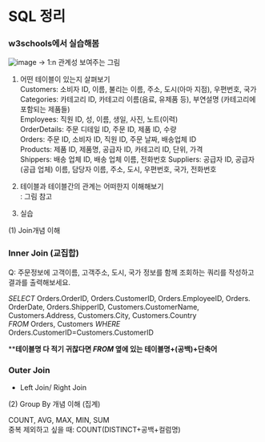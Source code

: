 # SQL 정리
### w3schools에서 실습해봄

![image]("C:\Users\김정민\Downloads\image.png")
-> 1:n 관계성 보여주는 그림

1. 어떤 테이블이 있는지 살펴보기  
Customers: 소비자 ID, 이름, 불리는 이름, 주소, 도시(아마 지점), 우편번호, 국가  
Categories: 카테고리 ID, 카테고리 이름(음료, 유제품 등), 부연설명 (카테고리에 포함되는 제품들)  
Employees: 직원 ID, 성, 이름, 생일, 사진, 노트(이력)  
OrderDetails: 주문 디테일 ID, 주문 ID, 제품 ID, 수량  
Orders: 주문 ID, 소비자 ID, 직원 ID, 주문 날짜, 배송업체 ID  
Products: 제품 ID, 제품명, 공급자 ID, 카테고리 ID, 단위, 가격  
Shippers: 배송 업체 ID, 배송 업체 이름, 전화번호
Suppliers: 공급자 ID, 공급자(공급 업체) 이름, 담당자 이름, 주소, 도시, 우편번호, 국가, 전화번호    
    
2. 테이블과 테이블간의 관계는 어떠한지 이해해보기  
: 그림 참고

3. 실습
   
(1) Join개념 이해

### Inner Join (교집합)
Q: 주문정보에 고객이름, 고객주소, 도시, 국가 정보를 함께 조회하는 쿼리를 작성하고 결과를 출력해보세요.

_SELECT_ Orders.OrderID, Orders.CustomerID, Orders.EmployeeID, Orders. OrderDate, Orders.ShipperID, Customers.CustomerName, Customers.Address, Customers.City, Customers.Country  
_FROM_ Orders, Customers
_WHERE_ Orders.CustomerID=Customers.CustomerID


****테이블명 다 적기 귀찮다면 _FROM_ 옆에 있는 테이블명+(공백)+단축어**


### Outer Join
- Left Join/ Right Join

(2) Group By 개념 이해 (집계)

COUNT, AVG, MAX, MIN, SUM  
중복 제외하고 싶을 때: COUNT(DISTINCT+공백+컬럼명)  
